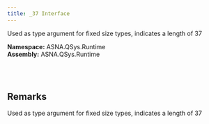 ```yaml
---
title: _37 Interface
---
```


Used as type argument for fixed size types, indicates a length of 37

**Namespace:** ASNA.QSys.Runtime <br/>
**Assembly:** ASNA.QSys.Runtime

<br>
<br>

## Remarks

Used as type argument for fixed size types, indicates a length of 37

[//]: # ($$TODO: Complete the Remarks section.)

<br>
<br>

